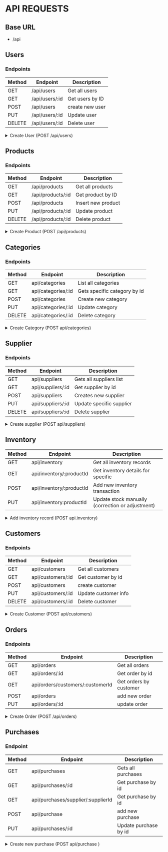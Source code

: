 # API REQUESTS

## Base URL
- /api

## Users

### Endpoints

| Method | Endpoint | Description |
|--------|----------|-------------|
| GET | /api/users | Get all users |
| GET | /api/users/:id | Get users by ID |
| POST | /api/users | create new user |
| PUT | /api/users/:id | Update user |
|DELETE | /api/users/:id | Delete user |



<details>
    <summary>Create User (POST /api/users) </summary>

#### Request

```js
{
    "username": "admin01",
    "email": "admin@gmail.com",
    "password": "Password",
    "role": "Admin",
    "isActive": true
}
```

#### Response

```js
{
    "_id": "666F32382G23423DE3example",
    "username": "admin01",
    "email": "admin@gmail.com",
    "role": "Admin",
    "isActive": true,
    "createdAt": "2025-10-07T12:30:00.000Z",
    "updatedAt": "2025-10-07T12:30:00.000Z"

}
```
</details>

## Products

### Endpoints

| Method | Endpoint | Description |
|--------|----------|-------------|
| GET | /api/products | Get all products |
| GET | /api/products/:id | Get product by ID |
| POST | /api/products | Insert new product |
| PUT | /api/products/:id | Update product | 
| DELETE | /api/products/:id | Delete product |

<details>
    <summary> Create Product (POST /api/products) </summary>

#### Request

```js
{
  "name": "Apple iPhone 15",
  "sku": "IP15-BLK-128",
  "categoryId": "66fa1babc43eac2d94f1b111",
  "supplierId": "66fa1bb3c43eac2d94f1b112",
  "description": "128GB, Black color, latest model",
  "cost": 700,
  "price": 999,
  "stock": 25,
  "recorderLevel": 5
}
```

#### Response

```js
{
  "_id": "66fa1c1fc43eac2d94f1b130",
  "name": "Apple iPhone 15",
  "sku": "IP15-BLK-128",
  "price": 999,
  "stock": 25,
  "categoryId": "66fa1babc43eac2d94f1b111",
  "supplierId": "66fa1bb3c43eac2d94f1b112",
  "createdAt": "2025-10-07T15:20:00.000Z"
}

```

</details>

## Categories

### Endpoints

| Method | Endpoint | Description |
|--------|----------|-------------|
| GET | api/categories | List all categories |
| GET | api/categories/:id | Gets specific category by id |
| POST | api/categories | Create new category |
| PUT | api/categories/:id | Update category |
| DELETE | api/categories/:id | Delete category |

<details>
    <summary>Create Category (POST api/categories)</summary>

#### Request

```js
{
    "name": "Electronics",
    "description": "Category description"
}

```
#### Response
```js 
{
    "_id": "J4349D334FG84338249F38",
    "name": "Electronics",
    "description": "Cateory description",
    "createdAt": "2025-10-07T15:30:00.000Z"
}
```

</details>


## Supplier

### Endpoints

| Method | Endpoint | Description |
|--------|----------|-------------|
| GET | api/suppliers | Gets all suppliers list |
| GET | api/suppliers/:id | Get supplier by id |
| POST | api/suppliers | Creates new supplier |
| PUT | api/suppliers/:id | Update specific supplier |
| DELETE | api/suppliers/:id | Delete supplier |

<details>
    <summary> Create supplier (POST api/suppliers) </summary>

#### Request

```js
{
    "name": "T&T",
    "email": "T&T@gmail.com",
    "phone": "+20-106-668-6952",
    "address": "21 abbas el aqad st"
}
```
#### Response
```js
{
    "_id": "s483tf843e394rr84485s21",
    "name": "T&T",
    "email": "T&T@gmail.com",
    "phone": "+20-106-668-6952",
    "address": "21 abbas el aqad st",
     "createdAt": "2025-10-07T15:30:00.000Z"
}
```
    
</details>

## Inventory


| Method | Endpoint | Description |
|--------|----------|-------------|
| GET | api/inventory | Get all inventory records |
| GET | api/inventory/:productId | Get inventory details for specific  |
| POST | api/inventory/:productId | Add new inventory transaction |
| PUT | api/inventory:productId | Update stock manually (correction or adjustment) |

<details>
    <summary> Add inventory record (POST api.inventory)</summary>

#### Request

```js
{
    "productId": "66fa1c1fc43eac2d94f1b130",
    "quantity": "30",
    "tpye": "purchase",
    "note": "initial stock"
}
```
#### Response

```js
{
    "_id": "ip5739r3943f83944228e3193857",
    "productId": "66fa1c1fc43eac2d94f1b130",
    "quantity": "30",
    "type": "purchase",
    "date": "date.now()",
    "note": "initial stock"

}
```
</details>

## Customers

### Endpoints

| Method | Endpoint | Description |
|--------|----------|-------------|
| GET | api/customers | Get all customers |
| GET | api/customers/:id | Get customer by id |
| POST | api/customers | create customer |
| PUT | api/customers/:id | Update customer info |
| DELETE | api/customers/:id | Delete customer |

<details>
    <summary> Create Customer (POST api/customers) </summary>

#### Request

```js
{
    "name": "mazen",
    "email": "mazenelseify@gmail.com",
    "phone" "+20-106-668-6952",
    "address": "42 ali abd elrazzik st."
}
```

#### Response

```js
{
    "_id": "c4234r3422w3342rfr43t445331",
    "name": "mazen",
    "email": "mazenelseify@gmail.com",
    "phone": "+20-106-668-6952",
    "address": "42 ali abd elrazzik st.",
    "createdAt": "format Date.now()"

}
```
</details>

## Orders

### Endpoints


| Method | Endpoint | Description |
|--------|----------|-------------|
| GET | api/orders | Get all orders | 
| GET | api/orders/:id | Get order by id |
| GET | api/orders/customers/:customerId | Get orders by customer |
| POST | api/orders | add new order |
| PUT | api/orders/:id | update order |

<details>
    <summary>Create Order (POST /api/orders)</summary>

#### Request

```js
{
    "customerId": "66fa1c2fc43eac2d94f1b140",
    "items": [
        {
            "productId": "66fa1c1fc43eac2d94f1b130",
            "name": "Apple iPhone 15",
            "quantity": 2,
            "price": 999
        }
    ],
    "subtotal": 1998,
    "tax": 199.8,
    "discount": 50,
    "totalAmount": 2147.8,
    "notes": "Rush order"
}
```

#### Response

```js
{
    "_id": "66fa1c3fc43eac2d94f1b150",
    "orderNumber": "ORD-2025-0001",
    "customerId": "66fa1c2fc43eac2d94f1b140",
    "items": [
        {
            "productId": "66fa1c1fc43eac2d94f1b130",
            "name": "Apple iPhone 15",
            "quantity": 2,
            "price": 999
        }
    ],
    "subtotal": 1998,
    "tax": 199.8,
    "discount": 50,
    "totalAmount": 2147.8,
    "status": "Pending",
    "paymentStatus": "Unpaid",
    "orderDate": "2025-10-07T16:30:00.000Z",
    "notes": "Rush order"
}
```
</details>

## Purchases

### Endpoint


| Method | Endpoint | Description |
|--------|----------|-------------|
| GET | api/purchases | Gets all purchases |
| GET | api/purchases/:id | Get purchase by id |
| GET | api/purchases/supplier/:supplierId | Get purchase by id |
| POST | api/purchase | add new purchase |
| PUT | api/purchases/:id | Update purchase by id |

<details>
    <summary> Create new purchase (POST api/purchase ) </summary>

#### Request

```js
{
    "supplierId": "s6654d9484t8495r83re839",
    "items": [
        {
            "productId": "66fa1c1fc43eac2d94f1b130",
            "name": "Apple iPhone 15",
            "quantity": 50,
            "cost": 700
        },
        {
            "productId": "66fa1c2fc43eac2d94f1b131",
            "name": "Samsung Galaxy S24",
            "quantity": 30,
            "cost": 650
        }
    ],
    "subtotal": 54500,
    "tax": 5450,
    "totalCost": 59950,
    "paymentStatus": "Unpaid",
    "receivedStatus": "Pending",
    "purchaseDate": "2025-10-13T10:00:00.000Z",
    "notes": "Monthly stock replenishment - October 2025",
    "createdAt": "2025-10-13T10:00:00.000Z",
    "updatedAt": "2025-10-13T10:00:00.000Z"
    
}
```


#### Response
```js
{
    "_id": "66fa353djf543rre4554",
    "purchaseNumber": "PUR-2025-0003",
    "supplierId": "s6654d9484t8495r83re839",
    "items" [
        {
            "productId": "ip15pm240501tsrt403d2221",
            "name": "Iphone 15 pro max",
            "quantity": 25,
            "cost": 49,300,

        }
        {
            "productId": "sgs242501039sdd392834ef48439",
            "name": "Samsung galaxy S25 ultra",
            "quantity": 30,
            "cost": 60,700,

        }
    ],
    "subtotal": 3,053,500,
    "tax": 200,000,
    "totalCoast": 3.253,500,
    "paymentStatus": "Unpaid",
    "receivedStatus": "Pending",
    "purchaseDate": "2025-10-13T10:00:00.000Z",
    "notes": "notes",
    "createdAt": "2025-10-13T10:00:00.000Z",
    "updatedAt": "2025-10-13T10:00:00.000Z"
}
```

## Transactions

### Endpoints

| Method | Endpoint | Description |
|--------|----------|-------------|
| GET | api/transactions | Get all transactions |
| GET | api/transactions/:id | get transaction by id | 
| GET | api/transactions/type/:type | Get transactions by type (income or expense) |
| GET | api/transactions/purchase/:purchaseId | Get transaction for specific purchase |
| GET | api/transactions/order/:orderId | Get transaction for specific order |
| POST | api/transactions | Create new transaction |
| PUT | api/transactions/:id | update transaction |
| POST | api/transactions/:id | reversed transaction |


<details> 
    <summary>Create Transaction (POST /api/transactions)</summary>

#### Request
```js
{
    "type": "Expense",
    "relatedPurchaseId": "66fa353djf543rre4554",
    "amount": 3253500,
    "method": "BankTransfer",
    "description": "Payment for Purchase PUR-2025-0003"
}
```

#### Response
```js
{
    "_id": "66fa1c5fc43eac2d94f1b170",
    "transactionNumber": "TRX-2025-0115",
    "type": "Expense",
    "relatedPurchaseId": "66fa353djf543rre4554",
    "amount": 3253500,
    "method": "BankTransfer",
    "date": "2025-10-13T14:30:00.000Z",
    "description": "Payment for Purchase PUR-2025-0003",
    "status": "Completed"
}
```

## Invoices

### Endpoints

| Method | Endpoint | Description |
|--------|----------|-------------|
| GET | api/invoices | gets all invoices |
| GET | api/invoices/:id | Get invooice by id | 
| GET | api/invoices/customer/:customerId | Get invoices by customer id |
| GET | api/invoices/order/:orderId | Get invoice by orderId |
| POST | api/invoices | Create new invoice |
| PUT | api/invoices/:id | Update invoice |

<details>
    <summary>Create Invoice (POST /api/invoices)</summary>

#### Request

```js
{
    "orderId": "66fa1c3fc43eac2d94f1b150",
    "customerId": "c4234r3422w3342rfr43t445331",
    "items": [
        {
            "productId": "66fa1c1fc43eac2d94f1b130",
            "name": "Apple iPhone 15",
            "quantity": 2,
            "price": 999
        }
    ],
    "subtotal": 1998,
    "tax": 199.8,
    "discount": 50,
    "totalAmount": 2147.8,
    "dueDate": "2025-10-27T00:00:00.000Z",
    "notes": "Net 14 
}
```


#### Response

```js
{
    "_id": "66fa1c7fc43eac2d94f1b180",
    "invoiceNumber": "INV-2025-0020",
    "orderId": "66fa1c3fc43eac2d94f1b150",
    "customerId": "c4234r3422w3342rfr43t445331",
    "items": [
        {
            "productId": "66fa1c1fc43eac2d94f1b130",
            "name": "Apple iPhone 15",
            "quantity": 2,
            "price": 999
        }
    ],
    "subtotal": 1998,
    "tax": 199.8,
    "discount": 50,
    "totalAmount": 2147.8,
    "paymentStatus": "Unpaid",
    "issuedDate": "2025-10-13T16:00:00.000Z",
    "dueDate": "2025-10-27T00:00:00.000Z",
    "notes": "Net 14 payment terms",
    "createdAt": "2025-10-13T16:00:00.000Z",
    "updatedAt": "2025-10-13T16:00:00.000Z"
}
```
</details>